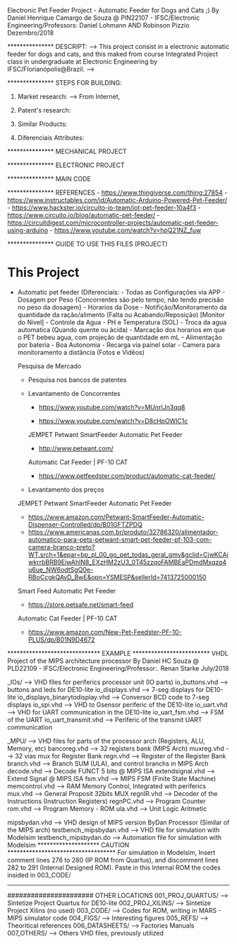 Electronic Pet Feeder Project - Automatic Feeder for Dogs and Cats ;)
By Daniel Henrique Camargo de Souza @ PIN22107 - IFSC/Electronic Engineering/Professors: Daniel Lohmann AND Robinson Pizzio
Dezembro/2018

*************** DESCRIPT:
--> This project consist in a electronic automatic feeder for dogs and cats, and this maked from course Integrated Project class in undergraduate at Electronic Engineering by IFSC/Florianópolis@Brazil.
--> 

*************** STEPS FOR BUILDING:
1) Market research:
    --> From Internet, 
    
2) Patent's research:


3) Similar Products:


4) Diferenciais Attributes:


*************** MECHANICAL PROJECT



*************** ELECTRONIC PROJECT



*************** MAIN CODE



*************** REFERENCES
    - https://www.thingiverse.com/thing:27854
    - https://www.instructables.com/id/Automatic-Arduino-Powered-Pet-Feeder/
    - https://www.hackster.io/circuito-io-team/iot-pet-feeder-10a4f3
    - https://www.circuito.io/blog/automatic-pet-feeder/
    - https://circuitdigest.com/microcontroller-projects/automatic-pet-feeder-using-arduino
    - https://www.youtube.com/watch?v=hpQ21NZ_fuw
    
    
*************** GUIDE TO USE THIS FILES (PROJECT)
    
    
    





# This Project
- Automatic pet feeder 
    (Diferenciais: 
        - Todas as Configurações via APP
            - Dosagem por Peso {Concorrentes são pelo tempo, não tendo precisão no peso da dosagem}
            - Horarios da Dose
        - Notifição/Monitoramento da quantidade da ração/alimento (Falta ou Acabando/Reposição) [Monitor do Nível]
        - Controle da Agua
            - PH e Temperatura (SOL)
            - Troca da agua automatica (Quando quente ou àcida)
            - Marcação dos horarios em que o PET bebeu agua, com projeção de quantidade em mL
        - Alimentação por bateria
            - Boa Autonomia
            - Recarga via painel solar
        - Camera para monitoramento a distância (Fotos e Vidêos)
        
        
    Pesquisa de Mercado
    
    - Pesquisa nos bancos de patentes
    
    - Levantamento de Concorrentes
    
        - https://www.youtube.com/watch?v=MUnrIJn3qq8
    
        - https://www.youtube.com/watch?v=D8cHpOWlC1c
        
        JEMPET Petwant SmartFeeder Automatic Pet Feeder
        - http://www.petwant.com/
        
        Automatic Cat Feeder | PF-10 CAT
        - https://www.petfeedster.com/product/automatic-cat-feeder/
        
    
    - Levantamento dos preços
    
    JEMPET Petwant SmartFeeder Automatic Pet Feeder
    - https://www.amazon.com/Petwant-SmartFeeder-Automatic-Dispenser-Controlled/dp/B01GFTZPDQ
    - https://www.americanas.com.br/produto/32786320/alimentador-automatico-para-pets-petwant-smart-pet-feeder-pf-103-com-camera-branco-preto?WT.srch=1&epar=bp_pl_00_go_pet_todas_geral_gmv&gclid=CjwKCAjwkrrbBRB9EiwAhlN8_EXzHM2zU3_0T45zzqoFAMBEaPDmdMxqzq4u6ue_NW6odtSgQ0e-RBoCcgkQAvD_BwE&opn=YSMESP&sellerId=7413725000150
    
    Smart Feed Automatic Pet Feeder
    - https://store.petsafe.net/smart-feed
    
    Automatic Cat Feeder | PF-10 CAT
    - https://www.amazon.com/New-Pet-Feedster-PF-10-PLUS/dp/B01N9D4672
    
    
****************************** EXAMPLE *************************
VHDL Project of the MIPS architecture processor
By Daniel HC Souza @ PLD22109 - IFSC/Electronic Engineering/Professor:. Renan Starke
July/2018

_IOs/ --> VHD files for periferics processor unit (IO parts)
	io_buttons.vhd 		--> buttons and leds for DE10-lite
	io_displays.vhd 	--> 7-seg displays for DE10-lite
		io_displays_binarytodisplay.vhd --> Conversor BCD code to 7-seg displays
	io_spi.vhd 		--> VHD to Gsensor periferic of the DE10-lite
	io_uart.vhd 	--> VHD for UART communication in the DE10-lite
		io_uart_fsm.vhd 		--> FSM of the UART
		io_uart_transmit.vhd 	--> Periferic of the transmit UART communication
		
_MPU/ --> VHD files for parts of the processor arch (Registers, ALU, Memory, etc)
	bancoreg.vhd		--> 32 registers bank (MIPS Arch)
		muxreg.vhd		--> 32 vias mux for Register Bank
		regn.vhd		--> Register of the Register Bank
	branch.vhd			--> Branch SUM (ULA), and control branchs in MIPS Arch
	decode.vhd			--> Decode FUNCT 5 bits @ MIPS ISA
	extendsignal.vhd	--> Extend Signal @ MIPS ISA
	fsm.vhd				--> MIPS FSM (Finite State Machine)
	memcontrol.vhd		--> RAM Memory Control, Integrated with periferics
	mux.vhd				--> General Proposit 32bits MUX
	regnIR.vhd			--> Decoder of the Instructions (Instruction Registers)
	regnPC.vhd			--> Program Counter
	rom.vhd				--> Program Memory - ROM
	ula.vhd				--> Unit Logic Aritmetic

mipsbydan.vhd --> VHD design of MIPS version ByDan Processor (Similar of the MIPS arch)
testbench_mipsbydan.vhd --> VHD file for simulation with Modelsim
testbench_mipsbydan.do --> Automation file for simulation with Modelsim
******************** CAUTION ***********************************
For simulation in Modelsim, Insert comment lines 276 to 280 (IP ROM from Quartus), and discomment lines 282 to 291 (Internal Designed ROM). Paste in this Internal ROM the codes insided in 003_CODE/
****************************************************************

###################### OTHER LOCATIONS
001_PROJ_QUARTUS/		--> Sintetize Project Quartus for DE10-lite
002_PROJ_XILINS/		--> Sintetize Project Xilins (no used)
003_CODE/				--> Codes for ROM, writing in MARS - MIPS simulator code
004_FIGS/				--> Interesting figures
005_REFS/				--> Theoritical references
006_DATASHEETS/			--> Factories Manuals
007_OTHERS/				--> Others VHD files, previously utilized 
